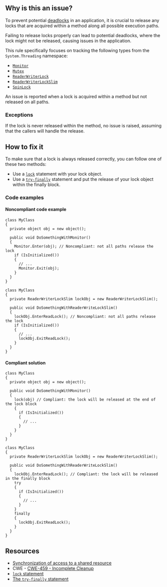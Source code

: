 ## Why is this an issue?

To prevent potential [deadlocks](https://en.wikipedia.org/wiki/Deadlock) in an application, it is crucial to release any locks that are
acquired within a method along all possible execution paths.

Failing to release locks properly can lead to potential deadlocks, where the lock might not be released, causing issues in the application.

This rule specifically focuses on tracking the following types from the `System.Threading` namespace:

-   [`Monitor`](https://learn.microsoft.com/en-us/dotnet/api/system.threading.monitor)
-   [`Mutex`](https://learn.microsoft.com/en-us/dotnet/api/system.threading.mutex)
-   [`ReaderWriterLock`](https://learn.microsoft.com/en-us/dotnet/api/system.threading.readerwriterlock)
-   [`ReaderWriterLockSlim`](https://learn.microsoft.com/en-us/dotnet/api/system.threading.readerwriterlockslim)
-   [`SpinLock`](https://learn.microsoft.com/en-us/dotnet/api/system.threading.spinlock)

An issue is reported when a lock is acquired within a method but not released on all paths.

### Exceptions

If the lock is never released within the method, no issue is raised, assuming that the callers will handle the release.

## How to fix it

To make sure that a lock is always released correctly, you can follow one of these two methods:

-   Use a [`lock`](https://learn.microsoft.com/en-us/dotnet/csharp/language-reference/statements/lock) statement with your
  lock object.
-   Use a [`try-finally`](https://learn.microsoft.com/en-us/dotnet/csharp/language-reference/statements/exception-handling-statements#the-try-finally-statement) statement and put the release of your lock object within the finally block.

### Code examples

#### Noncompliant code example

    class MyClass
    {
      private object obj = new object();
    
      public void DoSomethingWithMonitor()
      {
        Monitor.Enter(obj); // Noncompliant: not all paths release the lock
        if (IsInitialized())
        {
          // ...
          Monitor.Exit(obj);
        }
      }
    }

    class MyClass
    {
      private ReaderWriterLockSlim lockObj = new ReaderWriterLockSlim();
    
      public void DoSomethingWithReaderWriteLockSlim()
      {
        lockObj.EnterReadLock(); // Noncompliant: not all paths release the lock
        if (IsInitialized())
        {
          // ...
          lockObj.ExitReadLock();
        }
      }
    }

#### Compliant solution

    class MyClass
    {
      private object obj = new object();
    
      public void DoSomethingWithMonitor()
      {
        lock(obj) // Compliant: the lock will be released at the end of the lock block
        {
          if (IsInitialized())
          {
            // ...
          }
        }
      }
    }

    class MyClass
    {
      private ReaderWriterLockSlim lockObj = new ReaderWriterLockSlim();
    
      public void DoSomethingWithReaderWriteLockSlim()
      {
        lockObj.EnterReadLock(); // Compliant: the lock will be released in the finally block
        try
        {
          if (IsInitialized())
          {
            // ...
          }
        }
        finally
        {
          lockObj.ExitReadLock();
        }
      }
    }

## Resources

-   [Synchronization of access to a shared resource](https://docs.microsoft.com/en-us/dotnet/standard/threading/overview-of-synchronization-primitives#synchronization-of-access-to-a-shared-resource)
-   CWE - [CWE-459 - Incomplete Cleanup](https://cwe.mitre.org/data/definitions/459)
-   [`lock` statement](https://learn.microsoft.com/en-us/dotnet/csharp/language-reference/statements/lock)
-   [The
  `try-finally` statement](https://learn.microsoft.com/en-us/dotnet/csharp/language-reference/statements/exception-handling-statements#the-try-finally-statement)